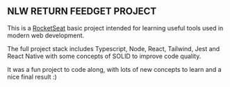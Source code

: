 ## NLW RETURN FEEDGET PROJECT

This is a [RocketSeat](https://www.rocketseat.com.br/) basic project intended for learning useful tools used in modern web development.

The full project stack includes Typescript, Node, React, Tailwind, Jest and React Native with some concepts of SOLID to improve code quality.

It was a fun project to code along, with lots of new concepts to learn and a nice final result :)